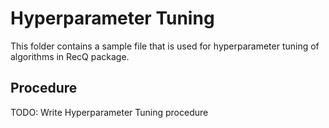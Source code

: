# Hyperparameter Tuning

This folder contains a sample file that is used for hyperparameter tuning of algorithms in RecQ package.

## Procedure

TODO: Write Hyperparameter Tuning procedure
